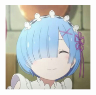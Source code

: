 


<p align="center">
  <a href="https://github.com/FireRedz/FireRedz/">
  <img src="https://raw.githubusercontent.com/FireRedz/FireRedz/master/rem.png">
  </a>
</p>
